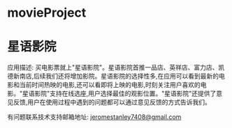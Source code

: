 # movieProject
# 星语影院

应用描述: 买电影票就上"星语影院"。星语影院首推一品店、英祥店、富力店、凯德新南店,后续我们还将增加影院。星语影院的选择性多,在应用可以看到最新的电影和当前时间热映的电影,还可以看即将上映的电影,时刻关注用户喜欢的电影。"星语影院"支持在线选座,用户选择最佳的观影位置。"星语影院"还提供了意见反馈,用户在使用过程中遇到的问题都可以通过意见反馈的方式告诉我们。

有问题联系技术支持邮箱地址: jeromestanley7408@gmail.com 
